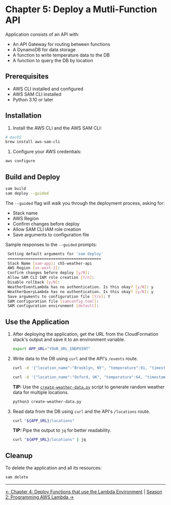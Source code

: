 # Chapter 5: Deploy a Mutli-Function API

Application consists of an API with:

- An API Gateway for routing between functions
- A DynamoDB for data storage
- A function to write temperature data to the DB
- A function to query the DB by location

## Prerequisites

- AWS CLI installed and configured
- AWS SAM CLI installed
- Python 3.10 or later

## Installation

1. Install the AWS CLI and the AWS SAM CLI:

```bash
# macOS
brew install aws-sam-cli
```

1. Configure your AWS credentials:

```bash
aws configure
```

## Build and Deploy

```bash
sam build
sam deploy --guided
```

The `--guided` flag will walk you through the deployment process, asking for:

- Stack name
- AWS Region
- Confirm changes before deploy
- Allow SAM CLI IAM role creation
- Save arguments to configuration file

Sample responses to the `--guided` prompts:

```bash
 Setting default arguments for 'sam deploy'
 =========================================
 Stack Name [sam-app]: ch5-weather-api
 AWS Region [us-west-2]:
 Confirm changes before deploy [y/N]:
 Allow SAM CLI IAM role creation [Y/n]:
 Disable rollback [y/N]:
 WeatherEventLambda has no authentication. Is this okay? [y/N]: y
 WeatherQueryLambda has no authentication. Is this okay? [y/N]: y
 Save arguments to configuration file [Y/n]: Y
 SAM configuration file [samconfig.toml]:
 SAM configuration environment [default]:
```

## Use the Application

1. After deploying the application, get the URL from the CloudFormation stack's output and save it to an environment variable.

    ```bash
    export APP_URL="YOUR_URL_ENDPOINT"
    ```

1. Write data to the DB using `curl` and the API's `/events` route.

    ```bash
    curl -d '{"location_name":"Brooklyn, NY", "temperature":91, "timestamp":'"$(date +%s)"', "latitude": 40.70, "longitude": -73.99}' -H "Content-Type: application/json" -X POST "${APP_URL}/events"

    curl -d '{"location_name":"Oxford, UK", "temperature":64, "timestamp":'"$(date +%s)"', "latitude": 51.75, "longitude": -1.25}' -H "Content-Type: application/json" -X POST "${APP_URL}/events"
    ```

    **TIP:** Use the [`create-weather-data.py`](create-weather-data.py) script to generate random weather data for multiple locations.

    ```bash
    python3 create-weather-data.py
    ```

1. Read data from the DB using `curl` and the API's `/locations` route.

    ```bash
    curl "${APP_URL}/locations"
    ```

   **TIP:** Pipe the output to `jq` for better readability.

    ```bash
    curl "${APP_URL}/locations" | jq
    ```

## Cleanup

To delete the application and all its resources:

```bash
sam delete
```


<!-- FooterStart -->
---
[← Chapter 4: Deploy Functions that use the Lambda Environment](../chapter-4-operating-aws-lambda-functions/README.md) | [Season 2: Programming AWS Lambda →](../README.md)
<!-- FooterEnd -->
